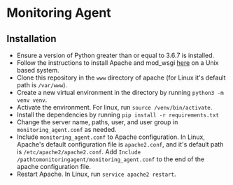# Monitoring Agent  
## Installation 
* Ensure a version of Python greater than or equal to 3.6.7 is installed.
* Follow the instructions to install Apache and mod_wsgi [here](http://flask.pocoo.org/docs/1.0/deploying/mod_wsgi/) on a Unix based system.
* Clone this repository in the `www` directory of apache (for Linux it's default path is `/var/www`).
* Create a new virtual environment in the directory by running `python3 -m venv venv`.
* Activate the environment. For linux, run `source /venv/bin/activate`.
* Install the dependencies by running `pip install -r requirements.txt`
* Change the server name, paths, user, and user group in `monitoring_agent.conf` as needed.
* Include `monitoring_agent.conf` to Apache configuration. In Linux, Apache's default configuration file is `apache2.conf`, and it's default path is `/etc/apache2/apache2.conf`. Add `Include /pathtomonitoringagent/monitoring_agent.conf` to the end of the apache configuration file.
* Restart Apache. In Linux, run `service apache2 restart`.